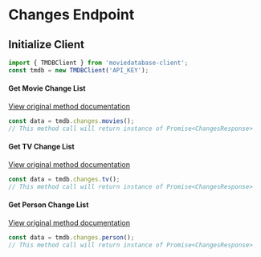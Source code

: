 # Changes Endpoint

## Initialize Client
```ts
import { TMDBClient } from 'moviedatabase-client';
const tmdb = new TMDBClient('API_KEY');
```

#### Get Movie Change List
[View original method documentation](https://developers.themoviedb.org/3/changes/get-movie-change-list)
```ts
const data = tmdb.changes.movies();
// This method call will return instance of Promise<ChangesResponse>
``` 

#### Get TV Change List
[View original method documentation](https://developers.themoviedb.org/3/changes/get-tv-change-list)
```ts
const data = tmdb.changes.tv();
// This method call will return instance of Promise<ChangesResponse>
``` 

#### Get Person Change List
[View original method documentation](https://developers.themoviedb.org/3/changes/get-person-change-list)
```ts
const data = tmdb.changes.person();
// This method call will return instance of Promise<ChangesResponse>
``` 

